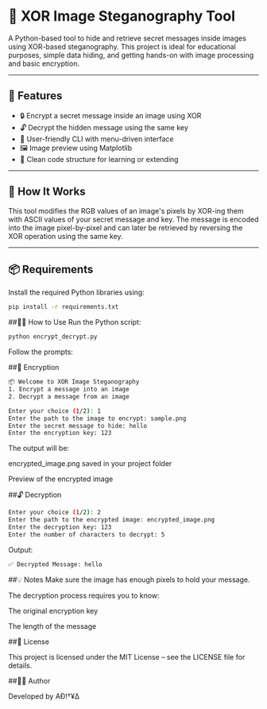 # 🔐 XOR Image Steganography Tool

A Python-based tool to hide and retrieve secret messages inside images using XOR-based steganography. This project is ideal for educational purposes, simple data hiding, and getting hands-on with image processing and basic encryption.

---

## 🚀 Features

- 🔒 Encrypt a secret message inside an image using XOR
- 🔓 Decrypt the hidden message using the same key
- 🧠 User-friendly CLI with menu-driven interface
- 🖼️ Image preview using Matplotlib
- 📁 Clean code structure for learning or extending

---

## 🧠 How It Works

This tool modifies the RGB values of an image's pixels by XOR-ing them with ASCII values of your secret message and key. The message is encoded into the image pixel-by-pixel and can later be retrieved by reversing the XOR operation using the same key.

---

## 📦 Requirements

Install the required Python libraries using:

```bash
pip install -r requirements.txt
```

##🧑‍💻 How to Use
Run the Python script:

```bash
python encrypt_decrypt.py
```
Follow the prompts:

##🔐 Encryption

```bash
📦 Welcome to XOR Image Steganography
1. Encrypt a message into an image
2. Decrypt a message from an image

Enter your choice (1/2): 1
Enter the path to the image to encrypt: sample.png
Enter the secret message to hide: hello
Enter the encryption key: 123
```
The output will be:

encrypted_image.png saved in your project folder

Preview of the encrypted image

##🔓 Decryption

```bash
Enter your choice (1/2): 2
Enter the path to the encrypted image: encrypted_image.png
Enter the decryption key: 123
Enter the number of characters to decrypt: 5
```
Output:
```bash
✅ Decrypted Message: hello
```

##💡 Notes
Make sure the image has enough pixels to hold your message.

The decryption process requires you to know:

The original encryption key

The length of the message

##📝 License

This project is licensed under the MIT License – see the LICENSE file for details.

##👨‍💻 Author

Developed by AĐ!†¥∆ 
